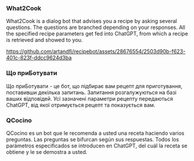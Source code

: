 ### What2Cook

What2Cook is a dialog bot that advises you a recipe by asking several questions. The questions are branched depending on your responses. All the specified recipe parameters get fed into ChatGPT, from which a recipe is retrieved and showed to you. 

https://github.com/artandfi/recipebot/assets/28676554/2503d90b-f623-401c-823f-ddcc9624d3ba

### Що приБотувати

Що приБотувати - це бот, що підбирає вам рецепт для приготування, поставивши декілька запитань. Запитання розгалужуються на базі ваших відповідей. Усі зазначені параметри рецепту передаються ChatGPT, від якої отримується рецепт та показується вам.

### QCocino

QCocino es un bot que le recomenda a usted una receta haciendo varios preguntas. Las preguntas se bifurcan según sus respuestas. Todos los parámetros especificados se introducen en ChatGPT, del cuál la receta se obtiene y le se demostra a usted.
